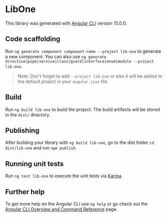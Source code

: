 # LibOne

This library was generated with [Angular CLI](https://github.com/angular/angular-cli) version 15.0.0.

## Code scaffolding

Run `ng generate component component-name --project lib-one` to generate a new component. You can also use `ng generate directive|pipe|service|class|guard|interface|enum|module --project lib-one`.

> Note: Don't forget to add `--project lib-one` or else it will be added to the default project in your `angular.json` file.

## Build

Run `ng build lib-one` to build the project. The build artifacts will be stored in the `dist/` directory.

## Publishing

After building your library with `ng build lib-one`, go to the dist folder `cd dist/lib-one` and run `npm publish`.

## Running unit tests

Run `ng test lib-one` to execute the unit tests via [Karma](https://karma-runner.github.io).

## Further help

To get more help on the Angular CLI use `ng help` or go check out the [Angular CLI Overview and Command Reference](https://angular.io/cli) page.
